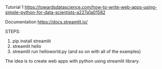 
Tutorial 1
	https://towardsdatascience.com/how-to-write-web-apps-using-simple-python-for-data-scientists-a227a1a01582
	
Documentation
	https://docs.streamlit.io/
	
STEPS: 

1) pip install streamlit
2) streamlit hello
3) streamlit run helloworld.py (and so on with all of the examples)

The idea is to create web apps with python using streamlit library.
	
	
